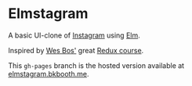 # Elmstagram

A basic UI-clone of [Instagram][] using [Elm][].

Inspired by [Wes Bos'](https://twitter.com/wesbos) great
[Redux course](https://learnredux.com/).

This `gh-pages` branch is the hosted version available at [elmstagram.bkbooth.me](http://elmstagram.bkbooth.me).

  [instagram]: https://www.instagram.com/ "Instagram"
  [elm]: http://elm-lang.org/ "Elm"
